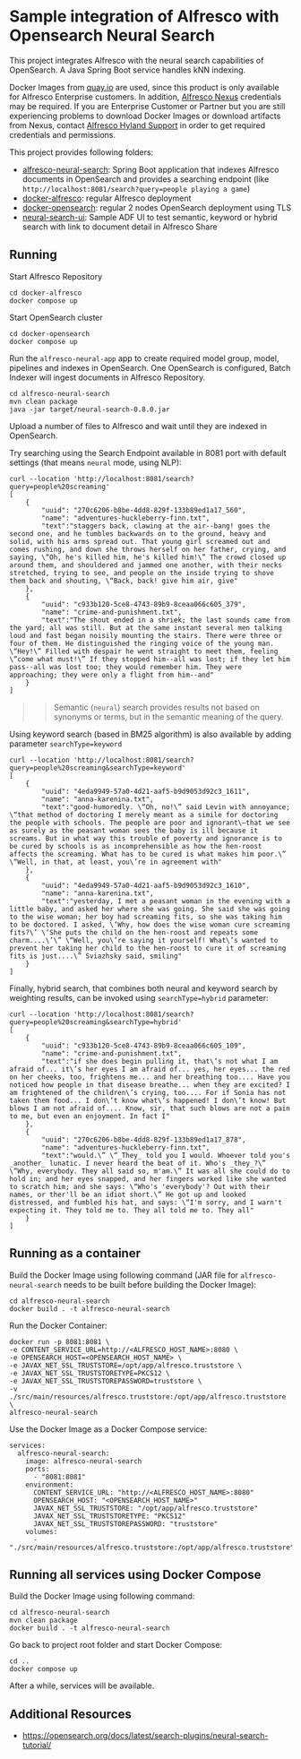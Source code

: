 # Sample integration of Alfresco with Opensearch Neural Search

This project integrates Alfresco with the neural search capabilities of OpenSearch. A Java Spring Boot service handles kNN indexing.

Docker Images from [quay.io](https://quay.io/organization/alfresco) are used, since this product is only available for Alfresco Enterprise customers. In addition, [Alfresco Nexus](https://nexus.alfresco.com) credentials may be required. If you are Enterprise Customer or Partner but you are still experiencing problems to download Docker Images or download artifacts from Nexus, contact [Alfresco Hyland Support](https://community.hyland.com) in order to get required credentials and permissions.

This project provides following folders:

* [alfresco-neural-search](alfresco-neural-search): Spring Boot application that indexes Alfresco documents in OpenSearch and provides a searching endpoint (like `http://localhost:8081/search?query=people playing a game`)
* [docker-alfresco](docker-alfresco): regular Alfresco deployment
* [docker-opensearch](docker-opensearch): regular 2 nodes OpenSearch deployment using TLS
* [neural-search-ui](neural-search-ui): Sample ADF UI to test semantic, keyword or hybrid search with link to document detail in Alfresco Share

## Running

Start Alfresco Repository

```
cd docker-alfresco
docker compose up
```

Start OpenSearch cluster

```
cd docker-opensearch
docker compose up
```

Run the `alfresco-neural-app` app to create required model group, model, pipelines and indexes in OpenSearch. One OpenSearch is configured, Batch Indexer will ingest documents in Alfresco Repository.

```
cd alfresco-neural-search
mvn clean package
java -jar target/neural-search-0.8.0.jar
```

Upload a number of files to Alfresco and wait until they are indexed in OpenSearch.

Try searching using the Search Endpoint available in 8081 port with default settings (that means `neural` mode, using NLP):

```
curl --location 'http://localhost:8081/search?query=people%20screaming'
[
    {
        "uuid": "270c6206-b8be-4dd8-829f-133b89ed1a17_560",
        "name": "adventures-huckleberry-finn.txt",
        "text":"staggers back, clawing at the air--bang! goes the second one, and he tumbles backwards on to the ground, heavy and solid, with his arms spread out. That young girl screamed out and comes rushing, and down she throws herself on her father, crying, and saying, \“Oh, he's killed him, he's killed him!\” The crowd closed up around them, and shouldered and jammed one another, with their necks stretched, trying to see, and people on the inside trying to shove them back and shouting, \“Back, back! give him air, give"
    },
    {
        "uuid": "c933b120-5ce8-4743-89b9-8ceaa066c605_379",
        "name": "crime-and-punishment.txt",
        "text":"The shout ended in a shriek; the last sounds came from the yard; all was still. But at the same instant several men talking loud and fast began noisily mounting the stairs. There were three or four of them. He distinguished the ringing voice of the young man. \“Hey!\” Filled with despair he went straight to meet them, feeling \“come what must!\” If they stopped him--all was lost; if they let him pass--all was lost too; they would remember him. They were approaching; they were only a flight from him--and"
    }
]
```

>> Semantic (`neural`) search provides results not based on synonyms or terms, but in the semantic meaning of the query.

Using keyword search (based in BM25 algorithm) is also available by adding parameter `searchType=keyword`

```
curl --location 'http://localhost:8081/search?query=people%20screaming&searchType=keyword'
[
    {
        "uuid": "4eda9949-57a0-4d21-aaf5-b9d9053d92c3_1611",
        "name": "anna-karenina.txt",
        "text":"good-humoredly. \“Oh, no!\” said Levin with annoyance; \“that method of doctoring I merely meant as a simile for doctoring the people with schools. The people are poor and ignorant\—that we see as surely as the peasant woman sees the baby is ill because it screams. But in what way this trouble of poverty and ignorance is to be cured by schools is as incomprehensible as how the hen-roost affects the screaming. What has to be cured is what makes him poor.\” \“Well, in that, at least, you\’re in agreement with"
    },
    {
        "uuid": "4eda9949-57a0-4d21-aaf5-b9d9053d92c3_1610",
        "name": "anna-karenina.txt",
        "text":"yesterday, I met a peasant woman in the evening with a little baby, and asked her where she was going. She said she was going to the wise woman; her boy had screaming fits, so she was taking him to be doctored. I asked, \‘Why, how does the wise woman cure screaming fits?\’ \‘She puts the child on the hen-roost and repeats some charm....\’\” \“Well, you\’re saying it yourself! What\’s wanted to prevent her taking her child to the hen-roost to cure it of screaming fits is just....\” Sviazhsky said, smiling"
    }
]
```

Finally, hybrid search, that combines both neural and keyword search by weighting results, can be invoked using `searchType=hybrid` parameter:

```
curl --location 'http://localhost:8081/search?query=people%20screaming&searchType=hybrid'
[
    {
        "uuid": "c933b120-5ce8-4743-89b9-8ceaa066c605_109",
        "name": "crime-and-punishment.txt",
        "text":"if she does begin pulling it, that\’s not what I am afraid of... it\’s her eyes I am afraid of... yes, her eyes... the red on her cheeks, too, frightens me... and her breathing too.... Have you noticed how people in that disease breathe... when they are excited? I am frightened of the children\’s crying, too.... For if Sonia has not taken them food... I don\’t know what\’s happened! I don\’t know! But blows I am not afraid of.... Know, sir, that such blows are not a pain to me, but even an enjoyment. In fact I"
    },
    {
        "uuid": "270c6206-b8be-4dd8-829f-133b89ed1a17_878",
        "name": "adventures-huckleberry-finn.txt",
        "text":"would.\” \“_They_ told you I would. Whoever told you's _another_ lunatic. I never heard the beat of it. Who's _they_?\” \“Why, everybody. They all said so, m'am.\” It was all she could do to hold in; and her eyes snapped, and her fingers worked like she wanted to scratch him; and she says: \“Who's 'everybody'? Out with their names, or ther'll be an idiot short.\” He got up and looked distressed, and fumbled his hat, and says: \“I'm sorry, and I warn't expecting it. They told me to. They all told me to. They all"
    }
]
```


## Running as a container

Build the Docker Image using following command (JAR file for `alfresco-neural-search` needs to be built before building the Docker Image):

```
cd alfresco-neural-search
docker build . -t alfresco-neural-search
```

Run the Docker Container:

```
docker run -p 8081:8081 \
-e CONTENT_SERVICE_URL=http://<ALFRESCO_HOST_NAME>:8080 \
-e OPENSEARCH_HOST=<OPENSEARCH_HOST_NAME> \
-e JAVAX_NET_SSL_TRUSTSTORE=/opt/app/alfresco.truststore \
-e JAVAX_NET_SSL_TRUSTSTORETYPE=PKCS12 \
-e JAVAX_NET_SSL_TRUSTSTOREPASSWORD=truststore \
-v ./src/main/resources/alfresco.truststore:/opt/app/alfresco.truststore \
alfresco-neural-search
```

Use the Docker Image as a Docker Compose service:


```
services:
  alfresco-neural-search:
    image: alfresco-neural-search
    ports:
      - "8081:8081"
    environment:
      CONTENT_SERVICE_URL: "http://<ALFRESCO_HOST_NAME>:8080"
      OPENSEARCH_HOST: "<OPENSEARCH_HOST_NAME>"
      JAVAX_NET_SSL_TRUSTSTORE: "/opt/app/alfresco.truststore"
      JAVAX_NET_SSL_TRUSTSTORETYPE: "PKCS12"
      JAVAX_NET_SSL_TRUSTSTOREPASSWORD: "truststore"
    volumes:
      - "./src/main/resources/alfresco.truststore:/opt/app/alfresco.truststore"
```

## Running all services using Docker Compose

Build the Docker Image using following command:

```
cd alfresco-neural-search
mvn clean package
docker build . -t alfresco-neural-search
```

Go back to project root folder and start Docker Compose:

```
cd ..
docker compose up
```

After a while, services will be available.

## Additional Resources

* https://opensearch.org/docs/latest/search-plugins/neural-search-tutorial/
